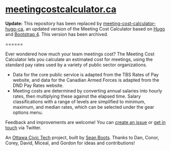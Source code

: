 # [meetingcostcalculator.ca](http://meetingcostcalculator.ca/)

**Update:** This repository has been replaced by [meeting-cost-calculator-hugo-ca](https://github.com/meetingcostcalculator/meeting-cost-calculator-hugo-ca), an updated version of the Meeting Cost Calculator based on [Hugo](https://gohugo.io/) and [Bootstrap 4](https://getbootstrap.com/). This version has been archived.

======

Ever wondered how much your team meetings cost? The Meeting Cost Calculator lets you calculate an estimated cost for meetings, using the standard pay rates used by a variety of public sector organizations.

- Data for the core public service is adapted from the TBS Rates of Pay website, and data for the Canadian Armed Forces is adapted from the DND Pay Rates website.
- Meeting costs are determined by converting annual salaries into hourly rates, then multiplying these against the elapsed time. Salary classifications with a range of levels are simplified to minimum, maximum, and median rates, which can be selected under the gear options menu.

Feedback and improvements are welcome! You can [create an issue](https://github.com/sboots/meetingcostcalculator/issues) or [get in touch](https://twitter.com/sboots/) via Twitter.

An [Ottawa Civic Tech](http://ottawacivictech.ca/) project, built by [Sean Boots](https://twitter.com/sboots/). Thanks to Dan, Conor, Corey, David, Miceal, and Gordon for ideas and contributions!

